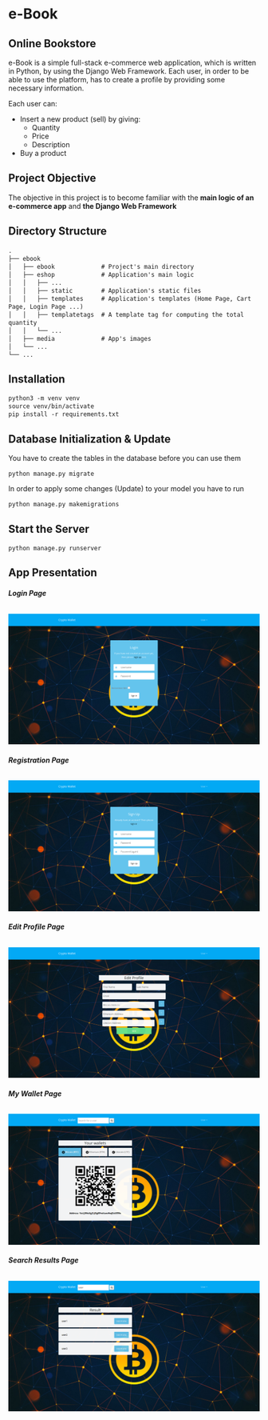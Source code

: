 # e-Book
## Online Bookstore


e-Book is a simple full-stack e-commerce web application, which is written in Python, by using the Django Web Framework. Each user, in order to be able to use the platform, has to create a profile by providing some necessary information.

Each user can:

* Insert a new product (sell) by giving:
    * Quantity
    * Price
    * Description  
* Buy a product

## Project Objective
The objective in this project is to become familiar with the **main logic of an e-commerce app** and **the Django Web Framework**

## Directory Structure

    .
    ├── ebook
    │   ├── ebook             # Project's main directory
    │   ├── eshop             # Application's main logic
    │   │   ├── ...
    │   │   ├── static        # Application's static files
    │   │   ├── templates     # Application's templates (Home Page, Cart Page, Login Page ...)
    │   │   ├── templatetags  # A template tag for computing the total quantity
    │   │   └── ...
    │   ├── media             # App's images
    │   └── ...
    └── ...


## Installation

```
python3 -m venv venv
source venv/bin/activate
pip install -r requirements.txt
```

## Database Initialization & Update

You have to create the tables in the database before you can use them
```
python manage.py migrate
```
In order to apply some changes (Update) to your model you have to run
```
python manage.py makemigrations
```
## Start the Server

```
python manage.py runserver
```
## App Presentation

###### **Login Page**
![alt text](https://github.com/ceffrosynis/crypto-wallet/blob/main/pics/Login%20Page.png)

###### **Registration Page**
![alt text](https://github.com/ceffrosynis/crypto-wallet/blob/main/pics/Registration%20Page.png)

###### **Edit Profile Page**
![alt text](https://github.com/ceffrosynis/crypto-wallet/blob/main/pics/Edit%20Profile%20Page.png)

###### **My Wallet Page**
![alt text](https://github.com/ceffrosynis/crypto-wallet/blob/main/pics/My%20Wallet%20Page.png)

###### **Search Results Page**
![alt text](https://github.com/ceffrosynis/crypto-wallet/blob/main/pics/Search%20Results%20Page.png)
